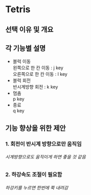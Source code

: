 # Tetris
##
## 선택 이유 및 개요

## 각 기능별 설명
- 블럭 이동  
왼쪽으로 한 칸 이동 : j key  
오른쪽으로 한 칸 이동 : l key
- 블럭 회전  
반시계방향 회전 : k key
- 멈춤  
p key
- 종료  
q key
## 기능 향상을 위한 제안
### 1. 회전이 반시계 방향으로만 움직임  
###### 시계방향으로도 움직이게 하면 좋을 것 같음
### 2. 하강속도 조절이 필요함 
###### 하강키를 누르면 한번에 쭉 내려감 
